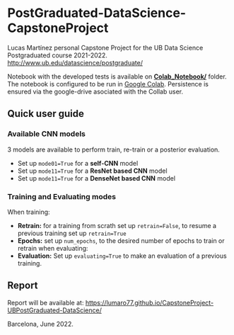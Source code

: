 # PostGraduated-DataScience-CapstoneProject
Lucas Martínez personal Capstone Project for the UB Data Science Postgraduated course 2021-2022. http://www.ub.edu/datascience/postgraduate/

Notebook with the developed tests is available on **[Colab_Notebook/](/Colab_Notebook/)** folder. The notebook is configured to be run in [Google Colab](https://colab.research.google.com/). Persistence is ensured via the google-drive asociated with the Collab user.

## Quick user guide

### Available CNN models
3 models are available to perform train, re-train or a posterior evaluation.
- Set up ```mode01=True``` for a **self-CNN** model
- Set up ```mode11=True``` for a **ResNet based CNN** model 
- Set up ```mode11=True``` for a **DenseNet based CNN** model 

### Training and Evaluating modes
When training:
- **Retrain:** for a training from scrath set up ```retrain=False```, to resume a previous training set up ```retrain=True```
- **Epochs:** set up ```num_epochs```, to the desired number of epochs to train or retrain
when evaluating:
- **Evaluation:** Set up ```evaluating=True``` to make an evaluation of a previous training.

## Report
Report will be available at: https://lumaro77.github.io/CapstoneProject-UBPostGraduated-DataScience/

Barcelona, June 2022.
